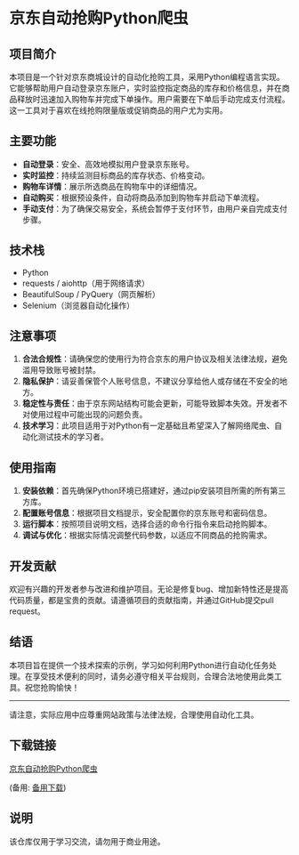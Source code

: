 # 京东自动抢购Python爬虫

## 项目简介

本项目是一个针对京东商城设计的自动化抢购工具，采用Python编程语言实现。它能够帮助用户自动登录京东账户，实时监控指定商品的库存和价格信息，并在商品释放时迅速加入购物车并完成下单操作。用户需要在下单后手动完成支付流程。这一工具对于喜欢在线抢购限量版或促销商品的用户尤为实用。

## 主要功能

- **自动登录**：安全、高效地模拟用户登录京东账号。
- **实时监控**：持续监测目标商品的库存状态、价格变动。
- **购物车详情**：展示所选商品在购物车中的详细情况。
- **自动购买**：根据预设条件，自动将商品添加到购物车并启动下单流程。
- **手动支付**：为了确保交易安全，系统会暂停于支付环节，由用户亲自完成支付步骤。

## 技术栈

- Python
- requests / aiohttp（用于网络请求）
- BeautifulSoup / PyQuery（网页解析）
- Selenium（浏览器自动化操作）

## 注意事项

1. **合法合规性**：请确保您的使用行为符合京东的用户协议及相关法律法规，避免滥用导致账号被封禁。
2. **隐私保护**：请妥善保管个人账号信息，不建议分享给他人或存储在不安全的地方。
3. **稳定性与责任**：由于京东网站结构可能会更新，可能导致脚本失效。开发者不对使用过程中可能出现的问题负责。
4. **技术学习**：此项目适用于对Python有一定基础且希望深入了解网络爬虫、自动化测试技术的学习者。

## 使用指南

1. **安装依赖**：首先确保Python环境已搭建好，通过pip安装项目所需的所有第三方库。
2. **配置账号信息**：根据项目文档提示，安全配置你的京东账号和密码信息。
3. **运行脚本**：按照项目说明文档，选择合适的命令行指令来启动抢购脚本。
4. **调试与优化**：根据实际情况调整代码参数，以适应不同商品的抢购需求。

## 开发贡献

欢迎有兴趣的开发者参与改进和维护项目。无论是修复bug、增加新特性还是提高代码质量，都是宝贵的贡献。请遵循项目的贡献指南，并通过GitHub提交pull request。

## 结语

本项目旨在提供一个技术探索的示例，学习如何利用Python进行自动化任务处理。在享受技术便利的同时，请务必遵守相关平台规则，合理合法地使用此类工具。祝您抢购愉快！

---

请注意，实际应用中应尊重网站政策与法律法规，合理使用自动化工具。

## 下载链接
[京东自动抢购Python爬虫](https://pan.quark.cn/s/b04a408503fd) 

(备用: [备用下载](https://pan.baidu.com/s/1Boz6Ye__jFcIMvKOR8rD4Q?pwd=1234))

## 说明

该仓库仅用于学习交流，请勿用于商业用途。
